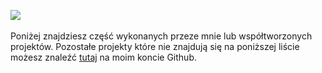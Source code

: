 [![](https://img.shields.io/badge/github-projekty-808080?style=for-the-badge&logo=github)](https://github.com/milosz08) &nbsp;

Poniżej znajdziesz część wykonanych przeze mnie lub współtworzonych projektów. Pozostałe projekty które nie znajdują
się na poniższej liście możesz znaleźć [tutaj](https://github.com/milosz08) na moim koncie Github.
